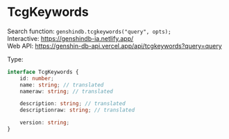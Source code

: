 # TcgKeywords

Search function: `genshindb.tcgkeywords("query", opts);`  
Interactive: https://genshindb-ia.netlify.app/  
Web API: https://genshin-db-api.vercel.app/api/tcgkeywords?query=query

Type:
```ts
interface TcgKeywords {
	id: number;
	name: string; // translated
	nameraw: string; // translated

	description: string; // translated
	descriptionraw: string; // translated

	version: string;
}```
